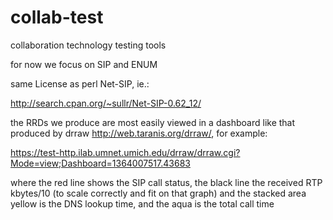 collab-test
===========

collaboration technology testing tools

for now we focus on SIP and ENUM

same License as perl Net-SIP, ie.:

http://search.cpan.org/~sullr/Net-SIP-0.62_12/

the RRDs we produce are most easily viewed in a dashboard like that
produced by drraw <http://web.taranis.org/drraw/>, for example:

https://test-http.ilab.umnet.umich.edu/drraw/drraw.cgi?Mode=view;Dashboard=1364007517.43683

where the red line shows the SIP call status, the black line the
received RTP kbytes/10 (to scale correctly and fit on that graph) and
the stacked area yellow is the DNS lookup time, and the aqua is the
total call time
